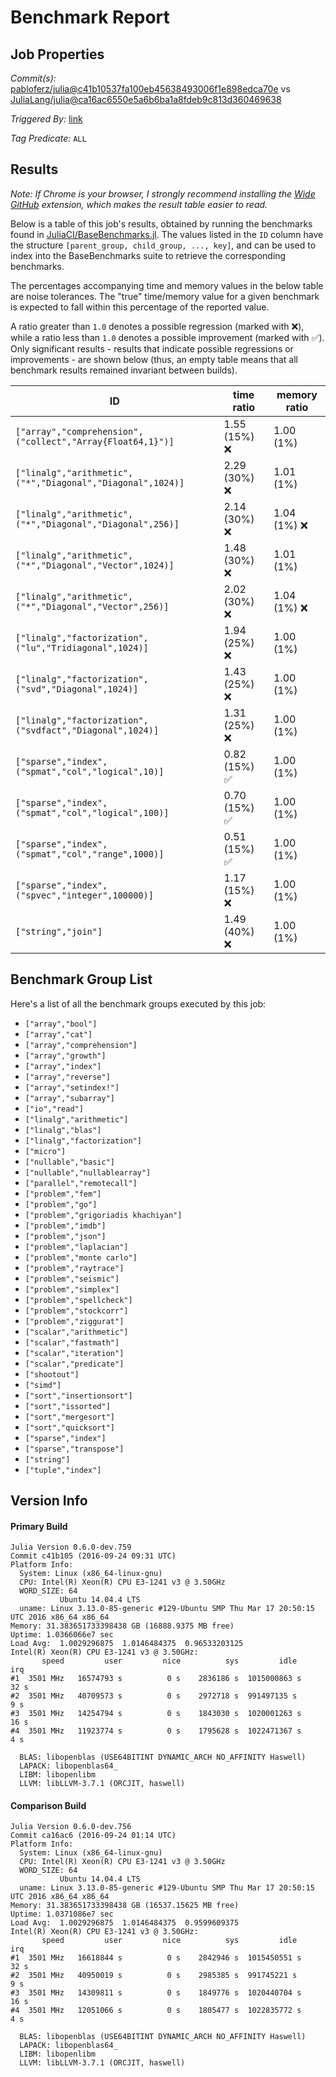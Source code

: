 # Benchmark Report

## Job Properties

*Commit(s):* [pabloferz/julia@c41b10537fa100eb45638493006f1e898edca70e](https://github.com/pabloferz/julia/commit/c41b10537fa100eb45638493006f1e898edca70e) vs [JuliaLang/julia@ca16ac6550e5a6b6ba1a8fdeb9c813d360469638](https://github.com/JuliaLang/julia/commit/ca16ac6550e5a6b6ba1a8fdeb9c813d360469638)

*Triggered By:* [link](https://github.com/JuliaLang/julia/pull/18642#issuecomment-249359634)

*Tag Predicate:* `ALL`

## Results

*Note: If Chrome is your browser, I strongly recommend installing the [Wide GitHub](https://chrome.google.com/webstore/detail/wide-github/kaalofacklcidaampbokdplbklpeldpj?hl=en)
extension, which makes the result table easier to read.*

Below is a table of this job's results, obtained by running the benchmarks found in
[JuliaCI/BaseBenchmarks.jl](https://github.com/JuliaCI/BaseBenchmarks.jl). The values
listed in the `ID` column have the structure `[parent_group, child_group, ..., key]`,
and can be used to index into the BaseBenchmarks suite to retrieve the corresponding
benchmarks.

The percentages accompanying time and memory values in the below table are noise tolerances. The "true"
time/memory value for a given benchmark is expected to fall within this percentage of the reported value.

A ratio greater than `1.0` denotes a possible regression (marked with :x:), while a ratio less
than `1.0` denotes a possible improvement (marked with :white_check_mark:). Only significant results - results
that indicate possible regressions or improvements - are shown below (thus, an empty table means that all
benchmark results remained invariant between builds).

| ID | time ratio | memory ratio |
|----|------------|--------------|
| `["array","comprehension",("collect","Array{Float64,1}")]` | 1.55 (15%) :x: | 1.00 (1%)  |
| `["linalg","arithmetic",("*","Diagonal","Diagonal",1024)]` | 2.29 (30%) :x: | 1.01 (1%)  |
| `["linalg","arithmetic",("*","Diagonal","Diagonal",256)]` | 2.14 (30%) :x: | 1.04 (1%) :x: |
| `["linalg","arithmetic",("*","Diagonal","Vector",1024)]` | 1.48 (30%) :x: | 1.01 (1%)  |
| `["linalg","arithmetic",("*","Diagonal","Vector",256)]` | 2.02 (30%) :x: | 1.04 (1%) :x: |
| `["linalg","factorization",("lu","Tridiagonal",1024)]` | 1.94 (25%) :x: | 1.00 (1%)  |
| `["linalg","factorization",("svd","Diagonal",1024)]` | 1.43 (25%) :x: | 1.00 (1%)  |
| `["linalg","factorization",("svdfact","Diagonal",1024)]` | 1.31 (25%) :x: | 1.00 (1%)  |
| `["sparse","index",("spmat","col","logical",10)]` | 0.82 (15%) :white_check_mark: | 1.00 (1%)  |
| `["sparse","index",("spmat","col","logical",100)]` | 0.70 (15%) :white_check_mark: | 1.00 (1%)  |
| `["sparse","index",("spmat","col","range",1000)]` | 0.51 (15%) :white_check_mark: | 1.00 (1%)  |
| `["sparse","index",("spvec","integer",100000)]` | 1.17 (15%) :x: | 1.00 (1%)  |
| `["string","join"]` | 1.49 (40%) :x: | 1.00 (1%)  |

## Benchmark Group List

Here's a list of all the benchmark groups executed by this job:

- `["array","bool"]`
- `["array","cat"]`
- `["array","comprehension"]`
- `["array","growth"]`
- `["array","index"]`
- `["array","reverse"]`
- `["array","setindex!"]`
- `["array","subarray"]`
- `["io","read"]`
- `["linalg","arithmetic"]`
- `["linalg","blas"]`
- `["linalg","factorization"]`
- `["micro"]`
- `["nullable","basic"]`
- `["nullable","nullablearray"]`
- `["parallel","remotecall"]`
- `["problem","fem"]`
- `["problem","go"]`
- `["problem","grigoriadis khachiyan"]`
- `["problem","imdb"]`
- `["problem","json"]`
- `["problem","laplacian"]`
- `["problem","monte carlo"]`
- `["problem","raytrace"]`
- `["problem","seismic"]`
- `["problem","simplex"]`
- `["problem","spellcheck"]`
- `["problem","stockcorr"]`
- `["problem","ziggurat"]`
- `["scalar","arithmetic"]`
- `["scalar","fastmath"]`
- `["scalar","iteration"]`
- `["scalar","predicate"]`
- `["shootout"]`
- `["simd"]`
- `["sort","insertionsort"]`
- `["sort","issorted"]`
- `["sort","mergesort"]`
- `["sort","quicksort"]`
- `["sparse","index"]`
- `["sparse","transpose"]`
- `["string"]`
- `["tuple","index"]`

## Version Info

#### Primary Build

```
Julia Version 0.6.0-dev.759
Commit c41b105 (2016-09-24 09:31 UTC)
Platform Info:
  System: Linux (x86_64-linux-gnu)
  CPU: Intel(R) Xeon(R) CPU E3-1241 v3 @ 3.50GHz
  WORD_SIZE: 64
           Ubuntu 14.04.4 LTS
  uname: Linux 3.13.0-85-generic #129-Ubuntu SMP Thu Mar 17 20:50:15 UTC 2016 x86_64 x86_64
Memory: 31.383651733398438 GB (16888.9375 MB free)
Uptime: 1.0366066e7 sec
Load Avg:  1.0029296875  1.0146484375  0.96533203125
Intel(R) Xeon(R) CPU E3-1241 v3 @ 3.50GHz: 
       speed         user         nice          sys         idle          irq
#1  3501 MHz   16574793 s          0 s    2836186 s  1015000863 s         32 s
#2  3501 MHz   40709573 s          0 s    2972718 s  991497135 s          9 s
#3  3501 MHz   14254794 s          0 s    1843030 s  1020001263 s         16 s
#4  3501 MHz   11923774 s          0 s    1795628 s  1022471367 s          4 s

  BLAS: libopenblas (USE64BITINT DYNAMIC_ARCH NO_AFFINITY Haswell)
  LAPACK: libopenblas64_
  LIBM: libopenlibm
  LLVM: libLLVM-3.7.1 (ORCJIT, haswell)

```

#### Comparison Build

```
Julia Version 0.6.0-dev.756
Commit ca16ac6 (2016-09-24 01:14 UTC)
Platform Info:
  System: Linux (x86_64-linux-gnu)
  CPU: Intel(R) Xeon(R) CPU E3-1241 v3 @ 3.50GHz
  WORD_SIZE: 64
           Ubuntu 14.04.4 LTS
  uname: Linux 3.13.0-85-generic #129-Ubuntu SMP Thu Mar 17 20:50:15 UTC 2016 x86_64 x86_64
Memory: 31.383651733398438 GB (16537.15625 MB free)
Uptime: 1.0371086e7 sec
Load Avg:  1.0029296875  1.0146484375  0.9599609375
Intel(R) Xeon(R) CPU E3-1241 v3 @ 3.50GHz: 
       speed         user         nice          sys         idle          irq
#1  3501 MHz   16618844 s          0 s    2842946 s  1015450551 s         32 s
#2  3501 MHz   40950019 s          0 s    2985385 s  991745221 s          9 s
#3  3501 MHz   14309811 s          0 s    1849776 s  1020440704 s         16 s
#4  3501 MHz   12051066 s          0 s    1805477 s  1022835772 s          4 s

  BLAS: libopenblas (USE64BITINT DYNAMIC_ARCH NO_AFFINITY Haswell)
  LAPACK: libopenblas64_
  LIBM: libopenlibm
  LLVM: libLLVM-3.7.1 (ORCJIT, haswell)

```
